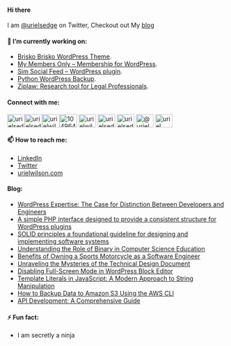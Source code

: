 #### Hi there

<!--
**devuri/devuri** is a ✨ _special_ ✨ repository because its `README.md` (this file) appears on your GitHub profile.
-->
I am [@urielsedge](https://twitter.com/urielsedge) on Twitter, Checkout out My [blog](http://urielwilson.com/)

#### 🔭 I’m currently working on:
* [Brisko Brisko WordPress Theme](https://wordpress.org/themes/brisko/).
* [My Members Only – Membership for WordPress](https://wordpress.org/plugins/iceyi-members-only/).
* [Sim Social Feed – WordPress plugin](https://wordpress.org/plugins/sim-social-feed/).
* [Python WordPress Backup](https://github.com/devuri/python-wpbackup).
* [Ziplaw: Research tool for Legal Professionals](http://ziplaw.com/).

<!-- #### 👯 I’m looking to collaborate on ...-->

#### Connect with me:
<p align="left">
<a href="https://codepen.io/devuri" target="blank"><img align="center" src="https://raw.githubusercontent.com/rahuldkjain/github-profile-readme-generator/master/src/images/icons/Social/codepen.svg" alt="urielsedge" height="30" width="40" /></a><a href="https://twitter.com/urielsedge" target="blank"><img align="center" src="https://raw.githubusercontent.com/rahuldkjain/github-profile-readme-generator/master/src/images/icons/Social/twitter.svg" alt="urielsedge" height="30" width="40" /></a><a href="https://linkedin.com/in/urielwilson" target="blank"><img align="center" src="https://raw.githubusercontent.com/rahuldkjain/github-profile-readme-generator/master/src/images/icons/Social/linked-in-alt.svg" alt="urielwilson" height="30" width="40" /></a><a href="https://stackoverflow.com/users/10496432" target="blank"><img align="center" src="https://raw.githubusercontent.com/rahuldkjain/github-profile-readme-generator/master/src/images/icons/Social/stack-overflow.svg" alt="10496432" height="30" width="40" /></a>
<a href="https://kaggle.com/urielwilson" target="blank"><img align="center" src="https://raw.githubusercontent.com/rahuldkjain/github-profile-readme-generator/master/src/images/icons/Social/kaggle.svg" alt="urielwilson" height="30" width="40" /></a>
<a href="https://instagram.com/urielsedge" target="blank"><img align="center" src="https://raw.githubusercontent.com/rahuldkjain/github-profile-readme-generator/master/src/images/icons/Social/instagram.svg" alt="urielsedge" height="30" width="40" /></a>
<a href="https://dribbble.com/urielsedge" target="blank"><img align="center" src="https://raw.githubusercontent.com/rahuldkjain/github-profile-readme-generator/master/src/images/icons/Social/dribbble.svg" alt="urielsedge" height="30" width="40" /></a>
<a href="https://medium.com/@urielsedge" target="blank"><img align="center" src="https://raw.githubusercontent.com/rahuldkjain/github-profile-readme-generator/master/src/images/icons/Social/medium.svg" alt="@urielsedge" height="30" width="40" /></a>
<a href="https://www.youtube.com/channel/UCBOOtQdEGNS71R2cDmn5uQQ" target="blank"><img align="center" src="https://raw.githubusercontent.com/rahuldkjain/github-profile-readme-generator/master/src/images/icons/Social/youtube.svg" alt="uriel wilson" height="30" width="40" /></a>
</p>


<!-- #### 💬 Ask me about ... -->

#### 📫 How to reach me:
* [LinkedIn](https://jm.linkedin.com/in/urielwilson)
* [Twitter](https://twitter.com/urielsedge)
* [urielwilson.com](http://urielwilson.com/)

#### Blog:
<!-- BLOG-POST-LIST:START -->
- [WordPress Expertise: The Case for Distinction Between Developers and Engineers](https://urielwilson.com/wordpress-expertise-the-case-for-distinction-between-developers-and-engineers/)
- [A simple PHP interface designed to provide a consistent structure for WordPress plugins](https://urielwilson.com/a-simple-php-interface-designed-to-provide-a-consistent-structure-for-wordpress-plugins/)
- [SOLID principles a foundational guideline for designing and implementing software systems](https://urielwilson.com/solid-principles-a-foundational-guideline-for-designing-and-implementing-software-systems/)
- [Understanding the Role of Binary in Computer Science Education](https://urielwilson.com/understanding-the-role-of-binary-in-computer-science-education/)
- [Benefits of Owning a Sports Motorcycle as a Software Engineer](https://urielwilson.com/the-surprising-benefits-of-owning-a-sports-motorcycle-as-a-software-engineer/)
- [Unraveling the Mysteries of the Technical Design Document](https://urielwilson.com/unraveling-the-mysteries-of-the-technical-design-document/)
- [Disabling Full-Screen Mode in WordPress Block Editor](https://urielwilson.com/disabling-full-screen-mode-in-wordpress-block-editor/)
- [Template Literals in JavaScript: A Modern Approach to String Manipulation](https://urielwilson.com/template-literals-in-javascript-a-modern-approach-to-string-manipulation/)
- [How to Backup Data to Amazon S3 Using the AWS CLI](https://urielwilson.com/how-to-backup-data-to-amazon-s3-using-the-aws-cli/)
- [API Development: A Comprehensive Guide](https://urielwilson.com/api-development-a-comprehensive-guide/)
<!-- BLOG-POST-LIST:END -->


#### ⚡ Fun fact:
* I am secretly a ninja 


